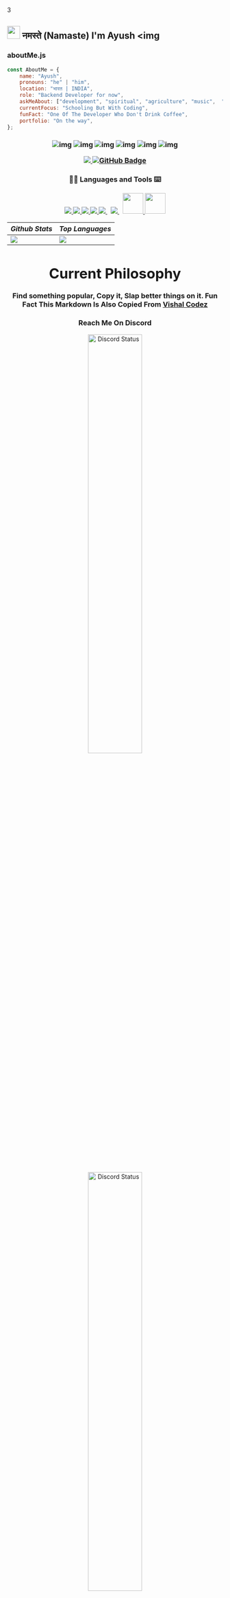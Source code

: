 3 <h2><img src="https://cdn.discordapp.com/attachments/1057664090429997156/1194052989976072254/namaste.png?ex=65aef381&is=659c7e81&hm=eba8778c93ddbf3988850589231e72015f929f97e38734ec6680734ff35a0d26" width="30"/> नमस्ते (Namaste) I'm Ayush <img 

</em></p>

### aboutMe.js

```js
const AboutMe = {
    name: "Ayush",
    pronouns: "he" | "him",
    location: "भारत | INDIA",
    role: "Backend Developer for now",
    askMeAbout: ["development", "spiritual", "agriculture", "music",  "gaming"],
    currentFocus: "Schooling But With Coding",
    funFact: "One Of The Developer Who Don't Drink Coffee",
    portfolio: "On the way",
};
```
<h3 align="center">




 

![img](https://custom-icon-badges.herokuapp.com/badge/Repo-blue.svg?logo=repo)
![img](https://custom-icon-badges.herokuapp.com/badge/Star-yellow.svg?logo=star)
![img](https://custom-icon-badges.herokuapp.com/badge/Issue-red.svg?logo=issue)
![img](https://custom-icon-badges.herokuapp.com/badge/Fork-orange.svg?logo=fork)
![img](https://custom-icon-badges.herokuapp.com/badge/Commit-green.svg?logo=commit)
![img](https://custom-icon-badges.herokuapp.com/badge/Pull%20Request-purple.svg?logo=pr)



  <a href="https://github.com/grdAyush">
    <img src="https://komarev.com/ghpvc/?username=grdAyush">
</a>
<a href="https://github.com/grdAyush?tab=followers"><img src="https://img.shields.io/github/followers/grdAyush?label=Followers&style=social" alt="GitHub Badge"></a>
  </h3>
  



<h3 align="center">
  🧑‍💻 Languages and Tools ⌨️
  </p>
<p align="center">
    <a href="https://www.javascript.com/" target="_blank"> <img src="https://img.icons8.com/color/48/000000/javascript--v1.png"/> </a> 
    <a href="https://www.typescriptlang.org/" target="_blank"> <img src="https://img.icons8.com/color/48/000000/typescript"/> </a> 
    <a href="https://www.w3.org/html/" target="_blank"> <img src="https://img.icons8.com/color/48/000000/html-5.png"/> </a> 
    <a href="https://www.w3schools.com/css/" target="_blank"> <img src="https://img.icons8.com/color/48/000000/css3.png"/> </a> 
    <a style="padding-right:8px;" href="https://nodejs.org" target="_blank"> <img src="https://img.icons8.com/fluency/48/000000/node-js.png"/> </a> 
    <a style="padding-right:8px;" href="https://git-scm.com/" target="_blank"> <img src="https://img.icons8.com/color/48/000000/git.png"/> </a> 
    <a href="https://www.mongodb.com/" target="_blank"> <img src="https://img.icons8.com/color/96/000000/mongodb.png" width="48" height="48"/> </a> 
 <a href="https://xata.io/" target="_blank"> <img src="https://images.saasworthy.com/tr:w-178,h-0/xata_40802_logo_1667550917_ny7fp.jpg" width="48" height="48"/> </a> 
 </p>



<div align="center">
	
  | _**Github Stats**_ | _**Top Languages**_ |
  | ----------- | ------------- |
  | <img src="https://github-readme-stats.vercel.app/api?username=grdAyush&show_icons=true&theme=dark"/> | <img src="https://github-readme-stats.vercel.app/api/top-langs/?username=grdAyush&layout=compact&theme=dark"/> |


</div>
<div align="center">

# Current Philosophy

</div>

<p align="center">
Find something popular, Copy it, Slap better things on it. Fun Fact This Markdown Is Also Copied From <a href="https://github.com/vishalcodez/">Vishal Codez</a>
</p>

<h3 align="center">Reach Me On Discord</h3>

<p align="center">
    <a href="https://discord.gg/HjnjsdSUWK" target="_blank">
        <img width="50%" align="center" alt="Discord Status" src="https://lanyard.cnrad.dev/api/1051806381461745664?bg=1f1f1f&borderRadius=5px&theme=:theme&showDisplayName=true">
    </a>
    <a href="https://discord.gg/HjnjsdSUWK" target="_blank">
        <img width="50%" align="center" alt="Discord Status" src="https://lanyard.cnrad.dev/api/773366371919593503?bg=1f1f1f&borderRadius=5px&theme=:theme&showDisplayName=true">
    </a>
</p>





